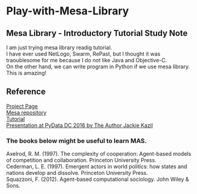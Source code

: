 # Play-with-Mesa-Library

## Mesa Library - Introductory Tutorial Study Note  

I am just trying mesa library readig tutorial.  
I have ever used NetLogo, Swarm, RePast, but I thought it was traoublesome for me because I do not like Java and Objective-C.  
On the other hand, we can write program in Python if we use mesa library. This is amazing!  

## Reference
[Project Page](https://github.com/projectmesa)  
[Mesa repository](https://github.com/projectmesa/mesa)  
[Tutorial](http://mesa.readthedocs.io/en/latest/tutorials/intro_tutorial.html)  
[Presentation at PyData DC 2016 by The Author Jackie Kazil](https://www.youtube.com/watch?v=bjjoHji8KUQ)  

### The books below might be useful to learn MAS.  

Axelrod, R. M. (1997). The complexity of cooperation: Agent-based models of competition and collaboration. Princeton University Press.  
Cederman, L. E. (1997). Emergent actors in world politics: how states and nations develop and dissolve. Princeton University Press.  
Squazzoni, F. (2012). Agent-based computational sociology. John Wiley & Sons.  
